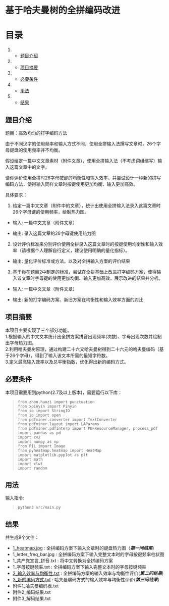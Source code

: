 # 基于哈夫曼树的全拼编码改进




# 目录
1.  * [题目介绍](#题目介绍)
2.  * [项目摘要](#项目摘要)
3.  * [必要条件](#必要条件)
4.  * [用法](#用法)
5.  * [结果](#结果)



## 题目介绍

题目：高效均匀的打字编码方法

由于不同汉字的使用频率和输入方式不同，使用全拼输入法撰写文章时，26个字母键盘的使用频率并不均衡。

假设给定一篇中文文章素材（附件文章），使用全拼输入法（不考虑词组缩写）输入这篇文章中的文字。

请你评价使用全拼时26字母按键的均衡性和输入效率，并尝试设计一种新的拼写编码方法，使得输入同样文章时按键使用更加均衡、输入更加高效。

  

具体要求：  

1. 给定一篇中文文章（附件中的文章），统计出使用全拼输入法录入这篇文章时26个字母键的使用频率，绘制热力图。  

- 输入: 一篇中文文章（附件文章）  

- 输出: 录入这篇文章的26字母键使用热力图  

  

2. 设计评价标准来分别评价使用全拼录入这篇文章时的按键使用均衡性和输入效率（请根据个人理解自行定义，建议使用明确的量化指标）。  

- 输出: 量化评价标准或方法，以及对全拼输入方案的评价结果  

  

3. 基于你在题目2中制定的标准，尝试在全拼基础上改进打字编码方案，使得输入该文章时字母键的使用更加均衡、输入更加高效，展示改进的结果并分析。  

- 输入: 一篇中文文章（附件文章）  

- 输出: 新的打字编码方案、新旧方案在均衡性和输入效率方面的对比

## 项目摘要

本项目主要实现了三个部分功能。<br>
1.根据输入的中文文本统计出全拼方案拼音出现频率(次数)、字母出现次数并绘制出字母热力图。<br>
2.利用哈夫曼树原理，通过构建二十六叉哈夫曼树得到二十六元的哈夫曼编码（基于26个字母），得到了输入该文本所需的最短字符数。<br>
3.定义最高输入效率以及总平衡指数，优化得出新的编码方式。<br>

## 必要条件

本项目需要用到python(2.7及以上版本)，需要运行以下库：
>     from zhon.hanzi import punctuation
>     from xpinyin import Pinyin
>     from io import StringIO
>     from io import open
>     from pdfminer.converter import TextConverter
>     from pdfminer.layout import LAParams
>     from pdfminer.pdfinterp import PDFResourceManager, process_pdf
>     import pandas as pd
>     import cv2
>     import numpy as np
>     from PIL import Image
>     from pyheatmap.heatmap import HeatMap
>     import matplotlib.pyplot as plt
>     import math 
>     import xlwt
>     import random


## 用法

输入指令:
>     python3 src/main.py

## 结果

共生成9个文件：

- [1_heatmap.jpg](https://github.com/Jamciral/mycode2/blob/master/output/1_heatmap.jpg) : 全拼编码方案下输入文章时的键盘热力图（***第一问结果***）
- 1_letter_freq_bar.jpg : 全拼编码方案下输入完整文本时的字母按键频率柱状图
- 1_共产党宣言_拼音.txt : 将中文转换为全拼编码方案
- 1_字母按键频率.txt : 全拼编码方案下输入完整文本时的字母按键频率
- [2_输入效率与均衡性.txt](https://github.com/Jamciral/mycode2/blob/master/output/2_%E8%BE%93%E5%85%A5%E6%95%88%E7%8E%87%E4%B8%8E%E5%9D%87%E8%A1%A1%E6%80%A7.txt) : 全拼编码方案的输入效率与均衡性评价(***第二问结果***)
- [3_新的编码方式.txt](https://github.com/Jamciral/mycode2/blob/master/output/3_%E6%96%B0%E7%9A%84%E7%BC%96%E7%A0%81%E6%96%B9%E5%BC%8F.txt) : 哈夫曼编码方式的输入效率与均衡性评价(***第三问结果***)
- 附件1_哈夫曼编码表.txt
- 附件2_编码结果.txt
- 附件3_解码结果.txt


